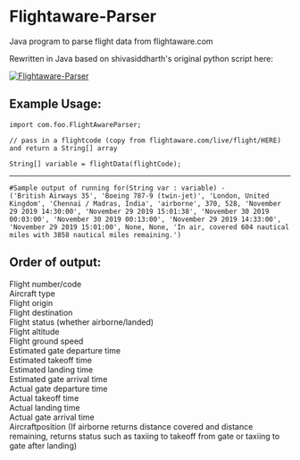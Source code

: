 # Flightaware-Parser
Java program to parse flight data from flightaware.com

Rewritten in Java based on shivasiddharth's original python script here: 

[![Flightaware-Parser](https://img.shields.io/badge/FlightawareParser-blue)](https://github.com/shivasiddharth/Flightaware-Parser)

## Example Usage:    
```    
import com.foo.FlightAwareParser;

// pass in a flightcode (copy from flightaware.com/live/flight/HERE) and return a String[] array

String[] variable = flightData(flightCode);
```
____________________________

```
#Sample output of running for(String var : variable) -
('British Airways 35', 'Boeing 787-9 (twin-jet)', 'London, United Kingdom', 'Chennai / Madras, India', 'airborne', 370, 528, 'November 29 2019 14:30:00', 'November 29 2019 15:01:38', 'November 30 2019 00:03:00', 'November 30 2019 00:13:00', 'November 29 2019 14:33:00', 'November 29 2019 15:01:00', None, None, 'In air, covered 604 nautical miles with 3858 nautical miles remaining.')  
```
     
## Order of output:  
Flight number/code   
Aircraft type   
Flight origin   
Flight destination   
Flight status (whether airborne/landed)  
Flight altitude    
Flight ground speed     
Estimated gate departure time        
Estimated takeoff time     
Estimated landing time      
Estimated gate arrival time     
Actual gate departure time       
Actual takeoff time     
Actual landing time      
Actual gate arrival time   
Aircraftposition (If airborne returns distance covered and distance remaining, returns status such as taxiing to takeoff from gate or taxiing to gate after landing)   



